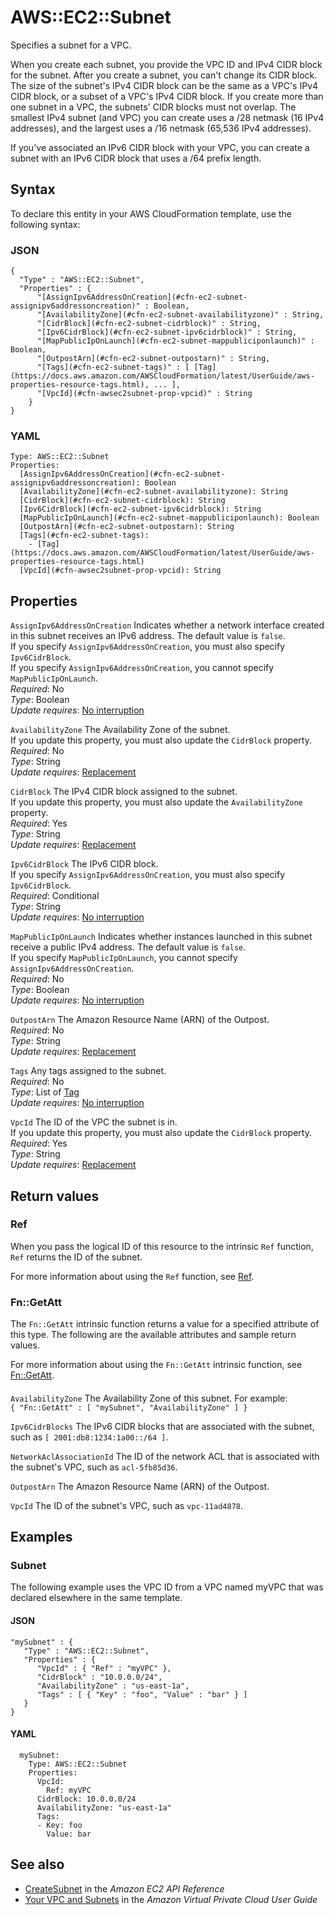 # AWS::EC2::Subnet<a name="aws-resource-ec2-subnet"></a>

Specifies a subnet for a VPC\.

When you create each subnet, you provide the VPC ID and IPv4 CIDR block for the subnet\. After you create a subnet, you can't change its CIDR block\. The size of the subnet's IPv4 CIDR block can be the same as a VPC's IPv4 CIDR block, or a subset of a VPC's IPv4 CIDR block\. If you create more than one subnet in a VPC, the subnets' CIDR blocks must not overlap\. The smallest IPv4 subnet \(and VPC\) you can create uses a /28 netmask \(16 IPv4 addresses\), and the largest uses a /16 netmask \(65,536 IPv4 addresses\)\.

If you've associated an IPv6 CIDR block with your VPC, you can create a subnet with an IPv6 CIDR block that uses a /64 prefix length\. 

## Syntax<a name="aws-resource-ec2-subnet-syntax"></a>

To declare this entity in your AWS CloudFormation template, use the following syntax:

### JSON<a name="aws-resource-ec2-subnet-syntax.json"></a>

```
{
  "Type" : "AWS::EC2::Subnet",
  "Properties" : {
      "[AssignIpv6AddressOnCreation](#cfn-ec2-subnet-assignipv6addressoncreation)" : Boolean,
      "[AvailabilityZone](#cfn-ec2-subnet-availabilityzone)" : String,
      "[CidrBlock](#cfn-ec2-subnet-cidrblock)" : String,
      "[Ipv6CidrBlock](#cfn-ec2-subnet-ipv6cidrblock)" : String,
      "[MapPublicIpOnLaunch](#cfn-ec2-subnet-mappubliciponlaunch)" : Boolean,
      "[OutpostArn](#cfn-ec2-subnet-outpostarn)" : String,
      "[Tags](#cfn-ec2-subnet-tags)" : [ [Tag](https://docs.aws.amazon.com/AWSCloudFormation/latest/UserGuide/aws-properties-resource-tags.html), ... ],
      "[VpcId](#cfn-awsec2subnet-prop-vpcid)" : String
    }
}
```

### YAML<a name="aws-resource-ec2-subnet-syntax.yaml"></a>

```
Type: AWS::EC2::Subnet
Properties: 
  [AssignIpv6AddressOnCreation](#cfn-ec2-subnet-assignipv6addressoncreation): Boolean
  [AvailabilityZone](#cfn-ec2-subnet-availabilityzone): String
  [CidrBlock](#cfn-ec2-subnet-cidrblock): String
  [Ipv6CidrBlock](#cfn-ec2-subnet-ipv6cidrblock): String
  [MapPublicIpOnLaunch](#cfn-ec2-subnet-mappubliciponlaunch): Boolean
  [OutpostArn](#cfn-ec2-subnet-outpostarn): String
  [Tags](#cfn-ec2-subnet-tags): 
    - [Tag](https://docs.aws.amazon.com/AWSCloudFormation/latest/UserGuide/aws-properties-resource-tags.html)
  [VpcId](#cfn-awsec2subnet-prop-vpcid): String
```

## Properties<a name="aws-resource-ec2-subnet-properties"></a>

`AssignIpv6AddressOnCreation`  <a name="cfn-ec2-subnet-assignipv6addressoncreation"></a>
Indicates whether a network interface created in this subnet receives an IPv6 address\. The default value is `false`\.  
If you specify `AssignIpv6AddressOnCreation`, you must also specify `Ipv6CidrBlock`\.  
If you specify `AssignIpv6AddressOnCreation`, you cannot specify `MapPublicIpOnLaunch`\.  
*Required*: No  
*Type*: Boolean  
*Update requires*: [No interruption](https://docs.aws.amazon.com/AWSCloudFormation/latest/UserGuide/using-cfn-updating-stacks-update-behaviors.html#update-no-interrupt)

`AvailabilityZone`  <a name="cfn-ec2-subnet-availabilityzone"></a>
The Availability Zone of the subnet\.  
If you update this property, you must also update the `CidrBlock` property\.  
*Required*: No  
*Type*: String  
*Update requires*: [Replacement](https://docs.aws.amazon.com/AWSCloudFormation/latest/UserGuide/using-cfn-updating-stacks-update-behaviors.html#update-replacement)

`CidrBlock`  <a name="cfn-ec2-subnet-cidrblock"></a>
The IPv4 CIDR block assigned to the subnet\.  
If you update this property, you must also update the `AvailabilityZone` property\.  
*Required*: Yes  
*Type*: String  
*Update requires*: [Replacement](https://docs.aws.amazon.com/AWSCloudFormation/latest/UserGuide/using-cfn-updating-stacks-update-behaviors.html#update-replacement)

`Ipv6CidrBlock`  <a name="cfn-ec2-subnet-ipv6cidrblock"></a>
The IPv6 CIDR block\.  
If you specify `AssignIpv6AddressOnCreation`, you must also specify `Ipv6CidrBlock`\.  
*Required*: Conditional  
*Type*: String  
*Update requires*: [No interruption](https://docs.aws.amazon.com/AWSCloudFormation/latest/UserGuide/using-cfn-updating-stacks-update-behaviors.html#update-no-interrupt)

`MapPublicIpOnLaunch`  <a name="cfn-ec2-subnet-mappubliciponlaunch"></a>
Indicates whether instances launched in this subnet receive a public IPv4 address\. The default value is `false`\.  
If you specify `MapPublicIpOnLaunch`, you cannot specify `AssignIpv6AddressOnCreation`\.  
*Required*: No  
*Type*: Boolean  
*Update requires*: [No interruption](https://docs.aws.amazon.com/AWSCloudFormation/latest/UserGuide/using-cfn-updating-stacks-update-behaviors.html#update-no-interrupt)

`OutpostArn`  <a name="cfn-ec2-subnet-outpostarn"></a>
The Amazon Resource Name \(ARN\) of the Outpost\.  
*Required*: No  
*Type*: String  
*Update requires*: [Replacement](https://docs.aws.amazon.com/AWSCloudFormation/latest/UserGuide/using-cfn-updating-stacks-update-behaviors.html#update-replacement)

`Tags`  <a name="cfn-ec2-subnet-tags"></a>
Any tags assigned to the subnet\.  
*Required*: No  
*Type*: List of [Tag](https://docs.aws.amazon.com/AWSCloudFormation/latest/UserGuide/aws-properties-resource-tags.html)  
*Update requires*: [No interruption](https://docs.aws.amazon.com/AWSCloudFormation/latest/UserGuide/using-cfn-updating-stacks-update-behaviors.html#update-no-interrupt)

`VpcId`  <a name="cfn-awsec2subnet-prop-vpcid"></a>
The ID of the VPC the subnet is in\.  
If you update this property, you must also update the `CidrBlock` property\.  
*Required*: Yes  
*Type*: String  
*Update requires*: [Replacement](https://docs.aws.amazon.com/AWSCloudFormation/latest/UserGuide/using-cfn-updating-stacks-update-behaviors.html#update-replacement)

## Return values<a name="aws-resource-ec2-subnet-return-values"></a>

### Ref<a name="aws-resource-ec2-subnet-return-values-ref"></a>

When you pass the logical ID of this resource to the intrinsic `Ref` function, `Ref` returns the ID of the subnet\.

For more information about using the `Ref` function, see [Ref](https://docs.aws.amazon.com/AWSCloudFormation/latest/UserGuide/intrinsic-function-reference-ref.html)\.

### Fn::GetAtt<a name="aws-resource-ec2-subnet-return-values-fn--getatt"></a>

The `Fn::GetAtt` intrinsic function returns a value for a specified attribute of this type\. The following are the available attributes and sample return values\.

For more information about using the `Fn::GetAtt` intrinsic function, see [Fn::GetAtt](https://docs.aws.amazon.com/AWSCloudFormation/latest/UserGuide/intrinsic-function-reference-getatt.html)\.

#### <a name="aws-resource-ec2-subnet-return-values-fn--getatt-fn--getatt"></a>

`AvailabilityZone`  <a name="AvailabilityZone-fn::getatt"></a>
The Availability Zone of this subnet\. For example:  
 `{ "Fn::GetAtt" : [ "mySubnet", "AvailabilityZone" ] } ` 

`Ipv6CidrBlocks`  <a name="Ipv6CidrBlocks-fn::getatt"></a>
The IPv6 CIDR blocks that are associated with the subnet, such as `[ 2001:db8:1234:1a00::/64 ]`\.

`NetworkAclAssociationId`  <a name="NetworkAclAssociationId-fn::getatt"></a>
The ID of the network ACL that is associated with the subnet's VPC, such as `acl-5fb85d36`\.

`OutpostArn`  <a name="OutpostArn-fn::getatt"></a>
The Amazon Resource Name \(ARN\) of the Outpost\.

`VpcId`  <a name="VpcId-fn::getatt"></a>
The ID of the subnet's VPC, such as `vpc-11ad4878`\.

## Examples<a name="aws-resource-ec2-subnet--examples"></a>



### Subnet<a name="aws-resource-ec2-subnet--examples--Subnet"></a>

The following example uses the VPC ID from a VPC named myVPC that was declared elsewhere in the same template\.

#### JSON<a name="aws-resource-ec2-subnet--examples--Subnet--json"></a>

```
"mySubnet" : {
   "Type" : "AWS::EC2::Subnet",
   "Properties" : {
      "VpcId" : { "Ref" : "myVPC" },
      "CidrBlock" : "10.0.0.0/24",
      "AvailabilityZone" : "us-east-1a",
      "Tags" : [ { "Key" : "foo", "Value" : "bar" } ]
   }
}
```

#### YAML<a name="aws-resource-ec2-subnet--examples--Subnet--yaml"></a>

```
  mySubnet:
    Type: AWS::EC2::Subnet
    Properties:
      VpcId:
        Ref: myVPC
      CidrBlock: 10.0.0.0/24
      AvailabilityZone: "us-east-1a"
      Tags:
      - Key: foo
        Value: bar
```

## See also<a name="aws-resource-ec2-subnet--seealso"></a>
+  [CreateSubnet](https://docs.aws.amazon.com/AWSEC2/latest/APIReference/API_CreateSubnet.html) in the *Amazon EC2 API Reference*
+  [Your VPC and Subnets](https://docs.aws.amazon.com/vpc/latest/userguide/VPC_Subnets.html) in the *Amazon Virtual Private Cloud User Guide*

